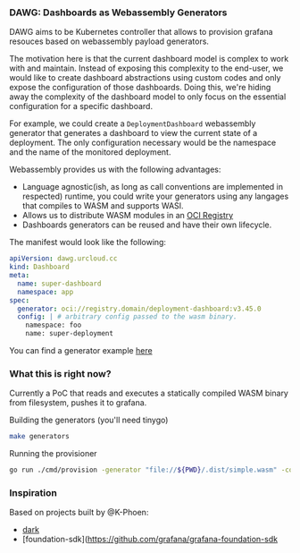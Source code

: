 ### DAWG: Dashboards as Webassembly Generators

DAWG aims to be Kubernetes controller that allows to provision grafana resouces based on webassembly payload generators.

The motivation here is that the current dashboard model is complex to work with and maintain. Instead of exposing this complexity to the end-user, we would like to create dashboard abstractions using custom codes and only expose the configuration of those dashboards. Doing this, we're hiding away the complexity of the dashboard model to only focus on the essential configuration for a specific dashboard.

For example, we could create a `DeploymentDashboard` webassembly generator that generates a dashboard to view the current state of a deployment. The only configuration necessary would be the namespace and the name of the monitored deployment.

Webassembly provides us with the following advantages:

- Language agnostic(ish, as long as call conventions are implemented in respected) runtime, you could write your generators using any langages that compiles to WASM and supports WASI.
- Allows us to distribute WASM modules in an [OCI Registry](https://github.com/engineerd/wasm-to-oci)
- Dashboards generators can be reused and have their own lifecycle.

The manifest would look like the following:

```yaml
apiVersion: dawg.urcloud.cc
kind: Dashboard
meta:
  name: super-dashboard
  namespace: app
spec:
  generator: oci://registry.domain/deployment-dashboard:v3.45.0
  config: | # arbitrary config passed to the wasm binary.
    namespace: foo
    name: super-deployment
```

You can find a generator example [here](./example/simple)

### What this is right now?

Currently a PoC that reads and executes a statically compiled WASM binary from filesystem, pushes it to grafana.

Building the generators (you'll need tinygo)

```bash
make generators
```

Running the provisioner

```bash
go run ./cmd/provision -generator "file://${PWD}/.dist/simple.wasm" -config ./example/simple/config.yaml -grafana-url=http://yourgrafanainstance  -grafana-token "yourtoken"
```

### Inspiration

Based on projects built by @K-Phoen:

- [dark](https://github.com/k-phoen/dark)
- [foundation-sdk](https://github.com/grafana/grafana-foundation-sdk

